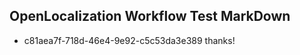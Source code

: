 ## OpenLocalization Workflow Test MarkDown
* c81aea7f-718d-46e4-9e92-c5c53da3e389 thanks!

<!--HONumber=Aug16_HO5-->


